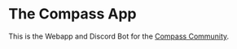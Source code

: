 # The Compass App

This is the Webapp and Discord Bot for the [Compass Community](https://thecompass.diy).
